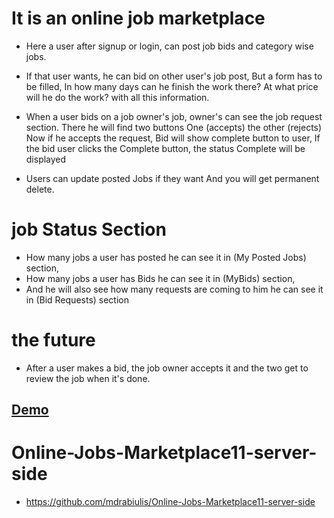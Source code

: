 # It is an online job marketplace

- Here a user after signup or login, can post job bids and category wise jobs.

- If that user wants, he can bid on other user's job post, But a form has to be filled, In how many days can he finish the work there? At what price will he do the work? with all this information.

- When a user bids on a job owner's job, owner's can see the  job request section. There he will find two buttons One (accepts) the other (rejects) Now if he accepts the request, Bid will show complete button to user, If the bid user clicks the Complete button, the status Complete will be displayed

- Users can update posted Jobs if they want And you will get permanent delete.

# job Status Section
- How many jobs a user has posted he can see it in (My Posted Jobs) section,
- How many jobs a user has Bids he can see it in (MyBids) section,
- And he will also see how many requests are coming to him he can see it in (Bid Requests) section


# the future
- After a user makes a bid, the job owner accepts it and the two get to review the job when it's done.






## [Demo](https://ornate-strudel-d64653.netlify.app/)


# Online-Jobs-Marketplace11-server-side
- https://github.com/mdrabiulis/Online-Jobs-Marketplace11-server-side